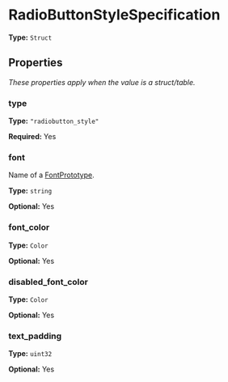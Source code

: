 # RadioButtonStyleSpecification

**Type:** `Struct`

## Properties

*These properties apply when the value is a struct/table.*

### type

**Type:** `"radiobutton_style"`

**Required:** Yes

### font

Name of a [FontPrototype](prototype:FontPrototype).

**Type:** `string`

**Optional:** Yes

### font_color

**Type:** `Color`

**Optional:** Yes

### disabled_font_color

**Type:** `Color`

**Optional:** Yes

### text_padding

**Type:** `uint32`

**Optional:** Yes

